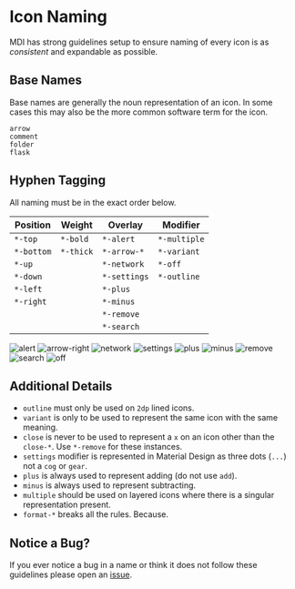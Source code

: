 # Icon Naming

MDI has strong guidelines setup to ensure naming of every icon is as _consistent_ and expandable as possible.

## Base Names

Base names are generally the noun representation of an icon. In some cases this may also be the more common software term for the icon.

```text
arrow
comment
folder
flask
```

## Hyphen Tagging

All naming must be in the exact order below.

| Position   | Weight    | Overlay      | Modifier     |
|------------|-----------|--------------|--------------|
| `*-top`    | `*-bold`  | `*-alert`    | `*-multiple` |
| `*-bottom` | `*-thick` | `*-arrow-*`  | `*-variant`  |
| `*-up`     |           | `*-network`  | `*-off`      |
| `*-down`   |           | `*-settings` | `*-outline`  |
| `*-left`   |           | `*-plus`     |              |
| `*-right`  |           | `*-minus`    |              |
|            |           | `*-remove`   |              |
|            |           | `*-search`   |              |

![alert](/assets/resources/grid-96-alert.svg)
![arrow-right](/assets/resources/grid-96-arrow-right-bottom-right.svg)
![network](/assets/resources/grid-96-network.svg)
![settings](/assets/resources/grid-96-settings.svg)
![plus](/assets/resources/grid-96-plus-bottom-right.svg)
![minus](/assets/resources/grid-96-minus-bottom-right.svg)
![remove](/assets/resources/grid-96-remove-bottom-right.svg)
![search](/assets/resources/grid-96-search-bottom-right.svg)
![off](/assets/resources/grid-96-off.svg)

## Additional Details

- `outline` must only be used on `2dp` lined icons.
- `variant` is only to be used to represent the same icon with the same meaning.
- `close` is never to be used to represent a `x` on an icon other than the `close-*`. Use `*-remove` for these instances.
- `settings` modifier is represented in Material Design as three dots (`...`) not a `cog` or `gear`.
- `plus` is always used to represent adding (do not use `add`).
- `minus` is always used to represent subtracting.
- `multiple` should be used on layered icons where there is a singular representation present.
- `format-*` breaks all the rules. Because.

## Notice a Bug?

If you ever notice a bug in a name or think it does not follow these guidelines please open an [issue](https://github.com/Templarian/MaterialDesign/issues).

